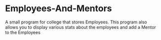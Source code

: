 # Employees-And-Mentors
A small program for college that stores Employees. This program also allows you to display various stats about the employees and add a Mentor to the Employees
